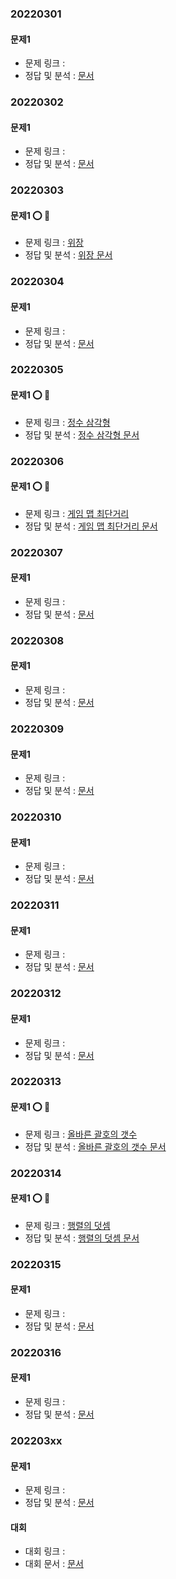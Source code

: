 ###   20220301

####    문제1
-   문제 링크 : []()
-   정답 및 분석 : [ 문서](../../../문제_문서/2022_03_문서/.md)


###   20220302

####    문제1
-   문제 링크 : []()
-   정답 및 분석 : [ 문서](../../../문제_문서/2022_03_문서/.md)


###   20220303

####    문제1 ⭕ 📜
-   문제 링크 : [위장](https://programmers.co.kr/learn/courses/30/lessons/42578)
-   정답 및 분석 : [위장 문서](../../../문제_문서/2022_03_문서/위장.md)


###   20220304

####    문제1
-   문제 링크 : []()
-   정답 및 분석 : [ 문서](../../../문제_문서/2022_03_문서/.md)


###   20220305

####    문제1 ⭕ 📜
-   문제 링크 : [정수 삼각형](https://programmers.co.kr/learn/courses/30/lessons/43105)
-   정답 및 분석 : [정수 삼각형 문서](../../../문제_문서/2022_03_문서/정수_삼각형.md)


###   20220306

####    문제1 ⭕ 📜
-   문제 링크 : [게임 맵 최단거리](https://programmers.co.kr/learn/courses/30/lessons/1844)
-   정답 및 분석 : [게임 맵 최단거리 문서](../../../문제_문서/2022_03_문서/게임_맵_최단거리.md)


###   20220307

####    문제1
-   문제 링크 : []()
-   정답 및 분석 : [ 문서](../../../문제_문서/2022_03_문서/.md)


###   20220308

####    문제1
-   문제 링크 : []()
-   정답 및 분석 : [ 문서](../../../문제_문서/2022_03_문서/.md)


###   20220309

####    문제1
-   문제 링크 : []()
-   정답 및 분석 : [ 문서](../../../문제_문서/2022_03_문서/.md)


###   20220310

####    문제1
-   문제 링크 : []()
-   정답 및 분석 : [ 문서](../../../문제_문서/2022_03_문서/.md)


###   20220311

####    문제1
-   문제 링크 : []()
-   정답 및 분석 : [ 문서](../../../문제_문서/2022_03_문서/.md)


###   20220312

####    문제1
-   문제 링크 : []()
-   정답 및 분석 : [ 문서](../../../문제_문서/2022_03_문서/.md)


###   20220313

####    문제1 ⭕ 📜
-   문제 링크 : [올바른 괄호의 갯수](https://programmers.co.kr/learn/courses/30/lessons/12929)
-   정답 및 분석 : [올바른 괄호의 갯수 문서](../../../문제_문서/2022_03_문서/올바른_괄호의_갯수.md)


###   20220314

####    문제1 ⭕ 📜
-   문제 링크 : [행렬의 덧셈](https://programmers.co.kr/learn/courses/30/lessons/12950)
-   정답 및 분석 : [행렬의 덧셈 문서](../../../문제_문서/2022_03_문서/행렬의_덧셈.md)


###   20220315

####    문제1
-   문제 링크 : []()
-   정답 및 분석 : [ 문서](../../../문제_문서/2022_03_문서/.md)


###   20220316

####    문제1
-   문제 링크 : []()
-   정답 및 분석 : [ 문서](../../../문제_문서/2022_03_문서/.md)



###   202203xx

####    문제1
-   문제 링크 : []()
-   정답 및 분석 : [ 문서](../../../문제_문서/2022_03_문서/.md)


####  대회
-   대회 링크 : []()
-   대회 문서 : [ 문서](../../../대회_문서/2022_03_문서/.md)